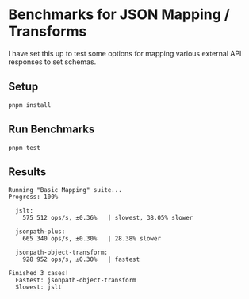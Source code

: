 Benchmarks for JSON Mapping / Transforms
===

I have set this up to test some options for mapping
various external API responses to set schemas.

Setup
---

```shell
pnpm install
```

Run Benchmarks
---

```shell
pnpm test
```

Results
---

```
Running "Basic Mapping" suite...
Progress: 100%

  jslt:
    575 512 ops/s, ±0.36%   | slowest, 38.05% slower

  jsonpath-plus:
    665 340 ops/s, ±0.30%   | 28.38% slower

  jsonpath-object-transform:
    928 952 ops/s, ±0.30%   | fastest

Finished 3 cases!
  Fastest: jsonpath-object-transform
  Slowest: jslt
```
